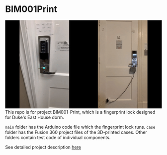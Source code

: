 # BIM001Print

![Cover](util/demo.gif)
This repo is for project BIM001-Print, which is a fingerprint lock designed for Duke's East House dorm.

`main` folder has the Arduino code file which the fingerprint lock runs.
`case` folder has the Fusion 360 project files of the 3D-printed cases.
Other folders contain test code of individual components. 

See detailed project description [here](https://zhouchengyang.com/2021/11/27/BIM001-print/)
